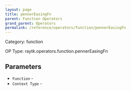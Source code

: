 ```yaml
---
layout: page
title: pennerEasingFn
parent: Function Operators
grand_parent: Operators
permalink: /reference/operators/function/pennerEasingFn
---
```


Category: function

OP Type: raytk.operators.function.pennerEasingFn

## Parameters

* `Function` - 
* `Context Type` -
